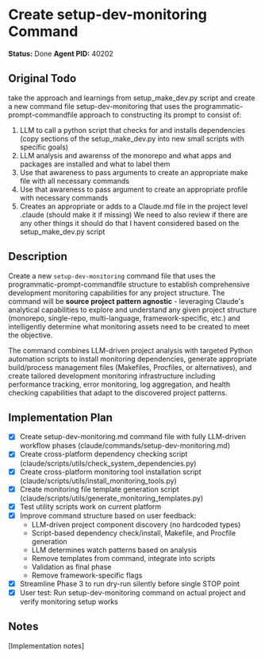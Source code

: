 # Create setup-dev-monitoring Command
**Status:** Done
**Agent PID:** 40202

## Original Todo
take the approach and learnings from setup_make_dev.py script and create a new command file setup-dev-monitoring that uses the programmatic-prompt-commandfile approach to constructing its prompt to consist of:

1. LLM to call a python script that checks for and installs dependencies (copy sections of the setup_make_dev.py into new small scripts with specific goals)
2. LLM analysis and awarenss of the monorepo and what apps and packages are installed and what to label them
3. Use that awareness to pass arguments to create an appropriate make file with all necessary commands
4. Use that awareness to pass argument to create an appropriate profile with necessary commands
5. Creates an appropriate or adds to a Claude.md file in the project level .claude (should make it if missing)
   We need to also review if there are any other things it should do that I havent considered based on the setup_make_dev.py script

## Description
Create a new `setup-dev-monitoring` command file that uses the programmatic-prompt-commandfile structure to establish comprehensive development monitoring capabilities for any project structure. The command will be **source project pattern agnostic** - leveraging Claude's analytical capabilities to explore and understand any given project structure (monorepo, single-repo, multi-language, framework-specific, etc.) and intelligently determine what monitoring assets need to be created to meet the objective.

The command combines LLM-driven project analysis with targeted Python automation scripts to install monitoring dependencies, generate appropriate build/process management files (Makefiles, Procfiles, or alternatives), and create tailored development monitoring infrastructure including performance tracking, error monitoring, log aggregation, and health checking capabilities that adapt to the discovered project patterns.

## Implementation Plan
- [x] Create setup-dev-monitoring.md command file with fully LLM-driven workflow phases (claude/commands/setup-dev-monitoring.md)
- [x] Create cross-platform dependency checking script (claude/scripts/utils/check_system_dependencies.py)
- [x] Create cross-platform monitoring tool installation script (claude/scripts/utils/install_monitoring_tools.py) 
- [x] Create monitoring file template generation script (claude/scripts/utils/generate_monitoring_templates.py)
- [x] Test utility scripts work on current platform
- [x] Improve command structure based on user feedback:
  - LLM-driven project component discovery (no hardcoded types)
  - Script-based dependency check/install, Makefile, and Procfile generation
  - LLM determines watch patterns based on analysis
  - Remove templates from command, integrate into scripts
  - Validation as final phase
  - Remove framework-specific flags
- [x] Streamline Phase 3 to run dry-run silently before single STOP point
- [x] User test: Run setup-dev-monitoring command on actual project and verify monitoring setup works

## Notes
[Implementation notes]